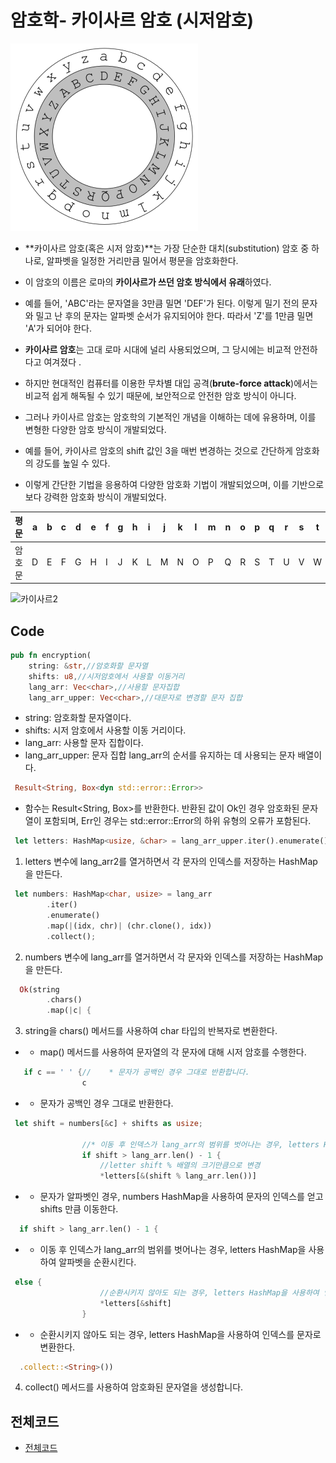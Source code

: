 # 암호학- 카이사르 암호 (시저암호)

![시저암호](/img/Caesar_circle.png)

- **카이사르 암호(혹은 시저 암호)**는 가장 단순한 대치(substitution) 암호 중 하나로, 알파벳을 일정한 거리만큼 밀어서 평문을 암호화한다.
- 이 암호의 이름은 로마의 **카이사르가 쓰던 암호 방식에서 유래**하였다.

- 예를 들어, 'ABC'라는 문자열을 3만큼 밀면 'DEF'가 된다. 이렇게 밀기 전의 문자와 밀고 난 후의 문자는 알파벳 순서가 유지되어야 한다. 따라서 'Z'를 1만큼 밀면 'A'가 되어야 한다.

- **카이사르 암호**는 고대 로마 시대에 널리 사용되었으며, 그 당시에는 비교적 안전하다고 여겨졌다 .
- 하지만 현대적인 컴퓨터를 이용한 무차별 대입 공격(**brute-force attack**)에서는 비교적 쉽게 해독될 수 있기 때문에, 보안적으로 안전한 암호 방식이 아니다.

- 그러나 카이사르 암호는 암호학의 기본적인 개념을 이해하는 데에 유용하며, 이를 변형한 다양한 암호 방식이 개발되었다.
- 예를 들어, 카이사르 암호의 shift 값인 3을 매번 변경하는 것으로 간단하게 암호화의 강도를 높일 수 있다.
- 이렇게 간단한 기법을 응용하여 다양한 암호화 기법이 개발되었으며, 이를 기반으로 보다 강력한 암호화 방식이 개발되었다.

| 평문   | a   | b   | c   | d   | e   | f   | g   | h   | i   | j   | k   | l   | m   | n   | o   | p   | q   | r   | s   | t   | u   | v   | w   | x   | y   | z   |
| ------ | --- | --- | --- | --- | --- | --- | --- | --- | --- | --- | --- | --- | --- | --- | --- | --- | --- | --- | --- | --- | --- | --- | --- | --- | --- | --- |
| 암호문 | D   | E   | F   | G   | H   | I   | J   | K   | L   | M   | N   | O   | P   | Q   | R   | S   | T   | U   | V   | W   | X   | Y   | Z   | A   | B   | C   |

![카이사르2](https://user-images.githubusercontent.com/88940298/205244684-5d6acbd3-556e-49fc-b92f-b667b1093bd2.svg)

## Code

```rs
pub fn encryption(
    string: &str,//암호화할 문자열
    shifts: u8,//시저암호에서 사용할 이동거리
    lang_arr: Vec<char>,//사용할 문자집합
    lang_arr_upper: Vec<char>,//대문자로 변경할 문자 집합
```

- string: 암호화할 문자열이다.
- shifts: 시저 암호에서 사용할 이동 거리이다.
- lang_arr: 사용할 문자 집합이다.
- lang_arr_upper: 문자 집합 lang_arr의 순서를 유지하는 데 사용되는 문자 배열이다.

```rs
 Result<String, Box<dyn std::error::Error>>
```

- 함수는 Result<String, Box<dyn std::error::Error>>를 반환한다. 반환된 값이 Ok인 경우 암호화된 문자열이 포함되며, Err인 경우는 std::error::Error의 하위 유형의 오류가 포함된다.

```rs
 let letters: HashMap<usize, &char> = lang_arr_upper.iter().enumerate().collect();
```

1. letters 변수에 lang_arr2를 열거하면서 각 문자의 인덱스를 저장하는 HashMap을 만든다.

```rs
 let numbers: HashMap<char, usize> = lang_arr
        .iter()
        .enumerate()
        .map(|(idx, chr)| (chr.clone(), idx))
        .collect();
```

2. numbers 변수에 lang_arr를 열거하면서 각 문자와 인덱스를 저장하는 HashMap을 만든다.

```rs
  Ok(string
        .chars()
        .map(|c| {
```

3. string을 chars() 메서드를 사용하여 char 타입의 반복자로 변환한다.

- - map() 메서드를 사용하여 문자열의 각 문자에 대해 시저 암호를 수행한다.

```rs
   if c == ' ' {//    * 문자가 공백인 경우 그대로 반환합니다.
                c
```

- - 문자가 공백인 경우 그대로 반환한다.

```rs
 let shift = numbers[&c] + shifts as usize;

                //* 이동 후 인덱스가 lang_arr의 범위를 벗어나는 경우, letters HashMap을 사용하여 알파벳을 순환
                if shift > lang_arr.len() - 1 {
                    //letter shift % 배열의 크기만큼으로 변경
                    *letters[&(shift % lang_arr.len())]
```

- - 문자가 알파벳인 경우, numbers HashMap을 사용하여 문자의 인덱스를 얻고 shifts 만큼 이동한다.

```rs
  if shift > lang_arr.len() - 1 {
```

- - 이동 후 인덱스가 lang_arr의 범위를 벗어나는 경우, letters HashMap을 사용하여 알파벳을 순환시킨다.

```rs
 else {
                    //순환시키지 않아도 되는 경우, letters HashMap을 사용하여 인덱스를 문자로 변환합니다
                    *letters[&shift]
                }
```

- - 순환시키지 않아도 되는 경우, letters HashMap을 사용하여 인덱스를 문자로 변환한다.

```rs
  .collect::<String>())
```

4. collect() 메서드를 사용하여 암호화된 문자열을 생성합니다.

## 전체코드

- [전체코드](https://github.com/kyunghyunHan/Caesar_Cipher/blob/main/README.md)
